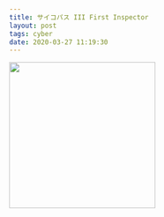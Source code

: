 ```yaml
---
title: サイコパス III First Inspector
layout: post
tags: cyber
date: 2020-03-27 11:19:30
---
```

<img width="265" src="https://upload.wikimedia.org/wikipedia/en/e/e4/PsychoPass3FirstInspector.jpg" />
